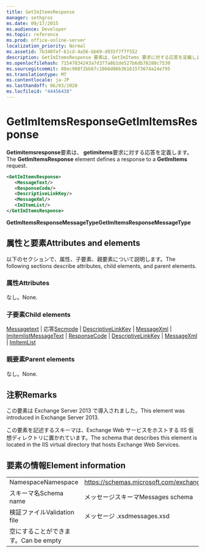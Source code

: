 ```yaml
---
title: GetImItemsResponse
manager: sethgros
ms.date: 09/17/2015
ms.audience: Developer
ms.topic: reference
ms.prod: office-online-server
localization_priority: Normal
ms.assetid: 7b340fef-61cd-4a56-bb69-d935f7f7f552
description: GetImItemsResponse 要素は、GetImItems 要求に対する応答を定義します。
ms.openlocfilehash: 71547834243a7d377a8b1de527b6db78280c7530
ms.sourcegitcommit: 88ec988f2bb67c1866d06b361615f3674a24e795
ms.translationtype: MT
ms.contentlocale: ja-JP
ms.lasthandoff: 06/03/2020
ms.locfileid: "44456438"
---
```

# <a name="getimitemsresponse"></a><span data-ttu-id="66eec-103">GetImItemsResponse</span><span class="sxs-lookup"><span data-stu-id="66eec-103">GetImItemsResponse</span></span>

<span data-ttu-id="66eec-104">**Getimitemsresponse**要素は、 **getimitems**要求に対する応答を定義します。</span><span class="sxs-lookup"><span data-stu-id="66eec-104">The **GetImItemsResponse** element defines a response to a **GetImItems** request.</span></span> 
  
```XML
<GetImItemsResponse>
   <MessageText/>
   <ResponseCode/>
   <DescriptiveLinkKey/>
   <MessageXml/>
   <ImItemList/>
</GetImItemsResponse>
```

 <span data-ttu-id="66eec-105">**GetImItemsResponseMessageType**</span><span class="sxs-lookup"><span data-stu-id="66eec-105">**GetImItemsResponseMessageType**</span></span>
## <a name="attributes-and-elements"></a><span data-ttu-id="66eec-106">属性と要素</span><span class="sxs-lookup"><span data-stu-id="66eec-106">Attributes and elements</span></span>

<span data-ttu-id="66eec-107">以下のセクションで、属性、子要素、親要素について説明します。</span><span class="sxs-lookup"><span data-stu-id="66eec-107">The following sections describe attributes, child elements, and parent elements.</span></span>
  
### <a name="attributes"></a><span data-ttu-id="66eec-108">属性</span><span class="sxs-lookup"><span data-stu-id="66eec-108">Attributes</span></span>

<span data-ttu-id="66eec-109">なし。</span><span class="sxs-lookup"><span data-stu-id="66eec-109">None.</span></span>
  
### <a name="child-elements"></a><span data-ttu-id="66eec-110">子要素</span><span class="sxs-lookup"><span data-stu-id="66eec-110">Child elements</span></span>

<span data-ttu-id="66eec-111">[Messagetext](messagetext.md)  | 応答[Secmode](responsecode.md)  | [DescriptiveLinkKey](descriptivelinkkey.md)  | [MessageXml](messagexml.md)  | [Imitemlist](imitemlist.md)</span><span class="sxs-lookup"><span data-stu-id="66eec-111">[MessageText](messagetext.md) | [ResponseCode](responsecode.md) | [DescriptiveLinkKey](descriptivelinkkey.md) | [MessageXml](messagexml.md) | [ImItemList](imitemlist.md)</span></span>
  
### <a name="parent-elements"></a><span data-ttu-id="66eec-112">親要素</span><span class="sxs-lookup"><span data-stu-id="66eec-112">Parent elements</span></span>

<span data-ttu-id="66eec-113">なし。</span><span class="sxs-lookup"><span data-stu-id="66eec-113">None.</span></span>
  
## <a name="remarks"></a><span data-ttu-id="66eec-114">注釈</span><span class="sxs-lookup"><span data-stu-id="66eec-114">Remarks</span></span>

<span data-ttu-id="66eec-115">この要素は Exchange Server 2013 で導入されました。</span><span class="sxs-lookup"><span data-stu-id="66eec-115">This element was introduced in Exchange Server 2013.</span></span>
  
<span data-ttu-id="66eec-116">この要素を記述するスキーマは、Exchange Web サービスをホストする IIS 仮想ディレクトリに置かれています。</span><span class="sxs-lookup"><span data-stu-id="66eec-116">The schema that describes this element is located in the IIS virtual directory that hosts Exchange Web Services.</span></span>
  
## <a name="element-information"></a><span data-ttu-id="66eec-117">要素の情報</span><span class="sxs-lookup"><span data-stu-id="66eec-117">Element information</span></span>

|||
|:-----|:-----|
|<span data-ttu-id="66eec-118">Namespace</span><span class="sxs-lookup"><span data-stu-id="66eec-118">Namespace</span></span>  <br/> |https://schemas.microsoft.com/exchange/services/2006/messages  <br/> |
|<span data-ttu-id="66eec-119">スキーマ名</span><span class="sxs-lookup"><span data-stu-id="66eec-119">Schema name</span></span>  <br/> |<span data-ttu-id="66eec-120">メッセージスキーマ</span><span class="sxs-lookup"><span data-stu-id="66eec-120">Messages schema</span></span>  <br/> |
|<span data-ttu-id="66eec-121">検証ファイル</span><span class="sxs-lookup"><span data-stu-id="66eec-121">Validation file</span></span>  <br/> |<span data-ttu-id="66eec-122">メッセージ .xsd</span><span class="sxs-lookup"><span data-stu-id="66eec-122">messages.xsd</span></span>  <br/> |
|<span data-ttu-id="66eec-123">空にすることができます。</span><span class="sxs-lookup"><span data-stu-id="66eec-123">Can be empty</span></span>  <br/> ||
   

